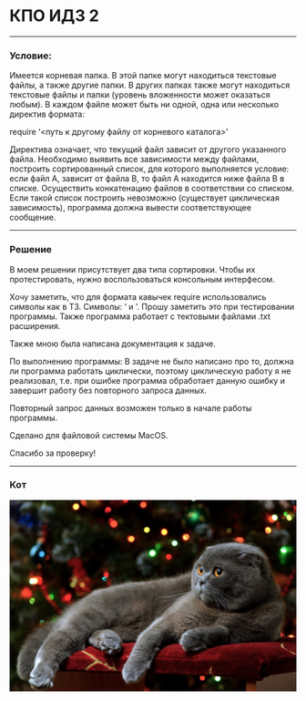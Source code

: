 # КПО ИДЗ 2
___

### Условие:
Имеется корневая папка. В этой папке могут находиться текстовые файлы, а также другие папки. 
В других папках также могут находиться текстовые файлы и папки (уровень вложенности может оказаться любым).
В каждом файле может быть ни одной, одна или несколько директив формата: 

require ‘<путь к другому файлу от корневого каталога>’

Директива означает, что текущий файл зависит от другого указанного файла.
Необходимо выявить все зависимости между файлами, построить сортированный список, для которого выполняется условие: 
если файл А, зависит от файла В, то файл А находится ниже файла В в списке.
Осуществить конкатенацию файлов в соответствии со списком. Если такой список построить невозможно 
(существует циклическая зависимость), программа должна вывести соответствующее сообщение.

---

### Решение

В моем решении присутствует два типа сортировки. Чтобы их протестировать, нужно 
воспользоваться консольным интерфесом.

Хочу заметить, что для формата кавычек require использовались символы как в ТЗ. 
Символы: ‘ и ’. Прошу заметить это при тестировании программы.
Также программа работает с тектовыми файлами .txt расширения.

Также мною была написана документация к задаче.

По выполнению программы:
В задаче не было написано про то, должна ли программа работать циклически, поэтому
циклическую работу я не реализовал, т.е. при ошибке программа обработает данную ошибку
и завершит работу без повторного запроса данных.

Повторный запрос данных возможен только в начале работы программы.

Сделано для файловой системы MacOS.

Спасибо за проверку!

---

### Кот
![img](haha/4040136.jpg)

